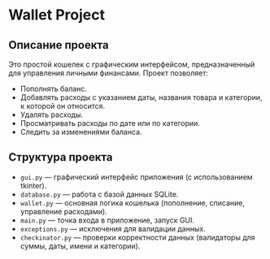 # Wallet Project

## Описание проекта
Это простой кошелек с графическим интерфейсом, предназначенный для управления личными финансами. Проект позволяет:

- Пополнять баланс.
- Добавлять расходы с указанием даты, названия товара и категории, к которой он относится.
- Удалять расходы.
- Просматривать расходы по дате или по категории.
- Следить за изменениями баланса.

## Структура проекта

- `gui.py` — графический интерфейс приложения (с использованием tkinter).  
- `database.py` — работа с базой данных SQLite.  
- `wallet.py` — основная логика кошелька (пополнение, списание, управление расходами).  
- `main.py` — точка входа в приложение, запуск GUI.  
- `exceptions.py` — исключения для валидации данных.  
- `checkinator.py` — проверки корректности данных (валидаторы для суммы, даты, имени и категории).  
